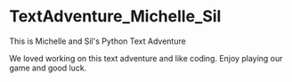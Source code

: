 # TextAdventure_Michelle_Sil
This is Michelle and Sil's Python Text Adventure

We loved working on this text adventure and like coding. Enjoy playing our game and good luck.